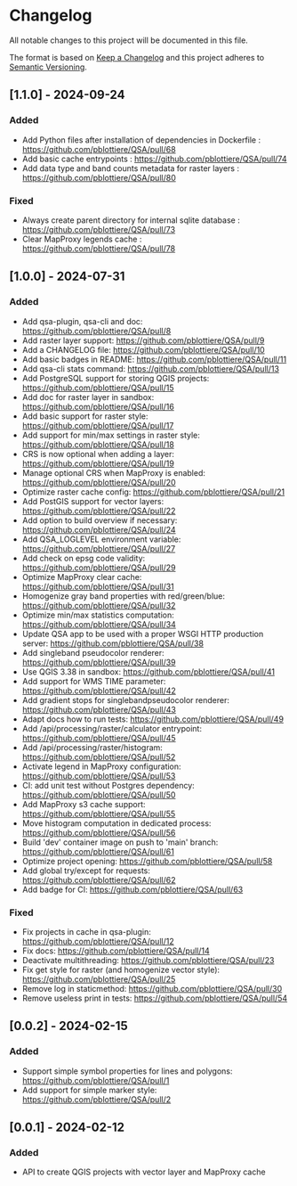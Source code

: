 # Changelog

All notable changes to this project will be documented in this file.

The format is based on [Keep a Changelog](http://keepachangelog.com/)
and this project adheres to [Semantic Versioning](http://semver.org/).


## [1.1.0] - 2024-09-24

### Added

- Add Python files after installation of dependencies in Dockerfile : https://github.com/pblottiere/QSA/pull/68
- Add basic cache entrypoints : https://github.com/pblottiere/QSA/pull/74
- Add data type and band counts metadata for raster layers : https://github.com/pblottiere/QSA/pull/80

### Fixed

- Always create parent directory for internal sqlite database : https://github.com/pblottiere/QSA/pull/73
- Clear MapProxy legends cache : https://github.com/pblottiere/QSA/pull/78


## [1.0.0] - 2024-07-31

### Added

- Add qsa-plugin, qsa-cli and doc: https://github.com/pblottiere/QSA/pull/8
- Add raster layer support: https://github.com/pblottiere/QSA/pull/9
- Add a CHANGELOG file: https://github.com/pblottiere/QSA/pull/10
- Add basic badges in README: https://github.com/pblottiere/QSA/pull/11
- Add qsa-cli stats command: https://github.com/pblottiere/QSA/pull/13
- Add PostgreSQL support for storing QGIS projects: https://github.com/pblottiere/QSA/pull/15
- Add doc for raster layer in sandbox: https://github.com/pblottiere/QSA/pull/16
- Add basic support for raster style: https://github.com/pblottiere/QSA/pull/17
- Add support for min/max settings in raster style: https://github.com/pblottiere/QSA/pull/18
- CRS is now optional when adding a layer: https://github.com/pblottiere/QSA/pull/19
- Manage optional CRS when MapProxy is enabled: https://github.com/pblottiere/QSA/pull/20
- Optimize raster cache config: https://github.com/pblottiere/QSA/pull/21
- Add PostGIS support for vector layers: https://github.com/pblottiere/QSA/pull/22
- Add option to build overview if necessary: https://github.com/pblottiere/QSA/pull/24
- Add QSA_LOGLEVEL environment variable: https://github.com/pblottiere/QSA/pull/27
- Add check on epsg code validity: https://github.com/pblottiere/QSA/pull/29
- Optimize MapProxy clear cache: https://github.com/pblottiere/QSA/pull/31
- Homogenize gray band properties with red/green/blue: https://github.com/pblottiere/QSA/pull/32
- Optimize min/max statistics computation: https://github.com/pblottiere/QSA/pull/34
- Update QSA app to be used with a proper WSGI HTTP production server: https://github.com/pblottiere/QSA/pull/38
- Add singleband pseudocolor renderer: https://github.com/pblottiere/QSA/pull/39
- Use QGIS 3.38 in sandbox: https://github.com/pblottiere/QSA/pull/41
- Add support for WMS TIME parameter: https://github.com/pblottiere/QSA/pull/42
- Add gradient stops for singlebandpseudocolor renderer: https://github.com/pblottiere/QSA/pull/43
- Adapt docs how to run tests: https://github.com/pblottiere/QSA/pull/49
- Add /api/processing/raster/calculator entrypoint: https://github.com/pblottiere/QSA/pull/45
- Add /api/processing/raster/histogram: https://github.com/pblottiere/QSA/pull/52
- Activate legend in MapProxy configuration: https://github.com/pblottiere/QSA/pull/53
- CI: add unit test without Postgres dependency: https://github.com/pblottiere/QSA/pull/50
- Add MapProxy s3 cache support: https://github.com/pblottiere/QSA/pull/55
- Move histogram computation in dedicated process: https://github.com/pblottiere/QSA/pull/56
- Build 'dev' container image on push to 'main' branch: https://github.com/pblottiere/QSA/pull/61
- Optimize project opening: https://github.com/pblottiere/QSA/pull/58
- Add global try/except for requests: https://github.com/pblottiere/QSA/pull/62
- Add badge for CI: https://github.com/pblottiere/QSA/pull/63

### Fixed

- Fix projects in cache in qsa-plugin: https://github.com/pblottiere/QSA/pull/12
- Fix docs: https://github.com/pblottiere/QSA/pull/14
- Deactivate multithreading: https://github.com/pblottiere/QSA/pull/23
- Fix get style for raster (and homogenize vector style): https://github.com/pblottiere/QSA/pull/25
- Remove log in staticmethod: https://github.com/pblottiere/QSA/pull/30
- Remove useless print in tests: https://github.com/pblottiere/QSA/pull/54


## [0.0.2] - 2024-02-15

### Added

- Support simple symbol properties for lines and polygons: https://github.com/pblottiere/QSA/pull/1
- Add support for simple marker style: https://github.com/pblottiere/QSA/pull/2


## [0.0.1] - 2024-02-12

### Added

- API to create QGIS projects with vector layer and MapProxy cache
